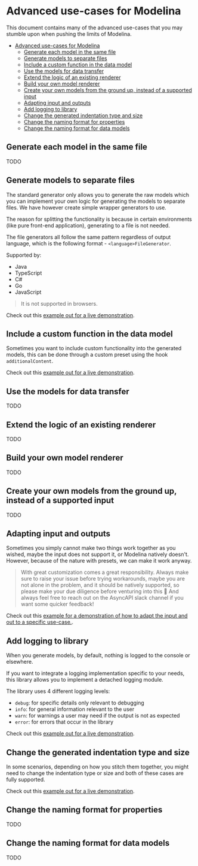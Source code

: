 # Advanced use-cases for Modelina
This document contains many of the advanced use-cases that you may stumble upon when pushing the limits of Modelina.

<!-- toc is generated with GitHub Actions do not remove toc markers -->

<!-- toc -->

- [Advanced use-cases for Modelina](#advanced-use-cases-for-modelina)
  - [Generate each model in the same file](#generate-each-model-in-the-same-file)
  - [Generate models to separate files](#generate-models-to-separate-files)
  - [Include a custom function in the data model](#include-a-custom-function-in-the-data-model)
  - [Use the models for data transfer](#use-the-models-for-data-transfer)
  - [Extend the logic of an existing renderer](#extend-the-logic-of-an-existing-renderer)
  - [Build your own model renderer](#build-your-own-model-renderer)
  - [Create your own models from the ground up, instead of a supported input](#create-your-own-models-from-the-ground-up-instead-of-a-supported-input)
  - [Adapting input and outputs](#adapting-input-and-outputs)
  - [Add logging to library](#add-logging-to-library)
  - [Change the generated indentation type and size](#change-the-generated-indentation-type-and-size)
  - [Change the naming format for properties](#change-the-naming-format-for-properties)
  - [Change the naming format for data models](#change-the-naming-format-for-data-models)

<!-- tocstop -->

## Generate each model in the same file
TODO 

## Generate models to separate files

The standard generator only allows you to generate the raw models which you can implement your own logic for generating the models to separate files. We have however create simple wrapper generators to use.

The reason for splitting the functionality is because in certain environments (like pure front-end application), generating to a file is not needed.

The file generators all follow the same pattern regardless of output language, which is the following format - `<language>FileGenerator`.

Supported by:
- Java
- TypeScript
- C#
- Go
- JavaScript

> It is not supported in browsers.

Check out this [example out for a live demonstration](../examples/generate-to-files).

## Include a custom function in the data model
Sometimes you want to include custom functionality into the generated models, this can be done through a custom preset using the hook `additionalContent`.

Check out this [example out for a live demonstration](../examples/include-custom-function).

## Use the models for data transfer
TODO 

## Extend the logic of an existing renderer
TODO 

## Build your own model renderer
TODO 

## Create your own models from the ground up, instead of a supported input
TODO 

## Adapting input and outputs
Sometimes you simply cannot make two things work together as you wished, maybe the input does not support it, or Modelina natively doesn't. However, because of the nature with presets, we can make it work anyway.

> With great customization comes a great responsibility. Always make sure to raise your issue before trying workarounds, maybe you are not alone in the problem, and it should be natively supported, so please make your due diligence before venturing into this :pray: And always feel free to reach out on the AsyncAPI slack channel if you want some quicker feedback!

Check out this [example for a demonstration of how to adapt the input and out to a specific use-case.](../examples/adapting-input-and-output).

## Add logging to library
When you generate models, by default, nothing is logged to the console or elsewhere.

If you want to integrate a logging implementation specific to your needs, this library allows you to implement a detached logging module.

The library uses 4 different logging levels:
- `debug`: for specific details only relevant to debugging
- `info`: for general information relevant to the user
- `warn`: for warnings a user may need if the output is not as expected
- `error`: for errors that occur in the library

Check out this [example out for a live demonstration](../examples/custom-logging).

## Change the generated indentation type and size
In some scenarios, depending on how you stitch them together, you might need to change the indentation type or size and both of these cases are fully supported.

Check out this [example out for a live demonstration](../examples/indentation-type-and-size).

## Change the naming format for properties
TODO 

## Change the naming format for data models
TODO
